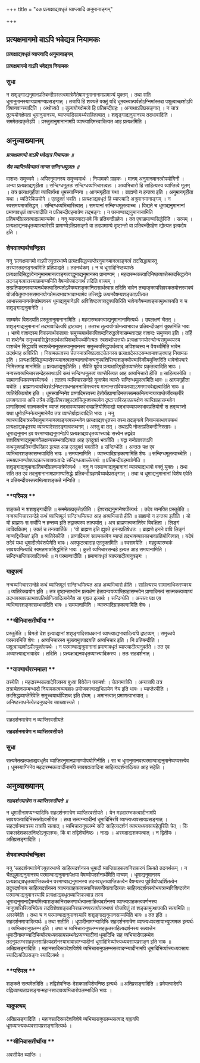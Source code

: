 +++
title = "०७ प्रत्यक्षाद्यवधृतं व्याप्त्यादि अनुमानाङ्गम्"

+++


## प्रत्यक्षमागमो वाऽपि भवेद्यत्र नियामकः

**प्रत्यक्षाद्यवधृतं व्याप्त्यादि अनुमानाङ्गम्**

**प्रत्यक्षमागमो वाऽपि भवेद्यत्र नियामकः**

### **सुधा**

न शशृङ्गाद्यनुमानप्रतिबन्दीग्रस्तत्वमात्रेणैतेषामनुमानानामप्रामाण्यं युक्तम् । तथा सति धूमानुमानस्याप्यप्रामाण्यप्रसङ्गात् । तत्रापि हि शक्यते वक्तुं यदि धूमवत्त्वात्पर्वतोऽग्निमांस्तदा पशुत्वाच्छशोऽपि विषाणवान्स्यादिति । अथोच्यते । तुल्ययोगक्षेमत्वे हि प्रतिबन्दीग्रहः । अन्यथाऽतिप्रसङ्गात् । न चात्र तुल्ययोगक्षेमता धूमानुमानस्य, व्याप्त्यादिसामर्थ्यसहितत्वात् । शशृङ्गाद्यनुमानस्य तदभावादिति । सममेतत्प्रकृतेऽपि । प्रस्तुतानुमानानामपि व्याप्त्यादिमत्त्वादित्यत आह प्रत्यक्षमिति ।

## **अनुव्याख्यानम्**

***प्रत्यक्षमागमो वाऽपि भवेद्यत्र नियामकः ॥***

***सैव व्याप्तिर्भवेन्मानं नान्या सन्दिग्धमूलतः ॥***

वाशब्दः समुच्चये । अपिरनुमानस्य समुच्चयार्थः । नियामको ग्राहकः । मानम् अनुमानमानत्वोपयोगिनी । अन्या प्रत्यक्षाद्यगृहीता । सन्दिग्धमूलतः सन्दिग्धव्यभिचारत्वतः । अव्यभिचारो हि साहित्यस्य व्याप्तित्वे मूलम् । तत्र प्रत्यक्षगृहीता व्याप्तिर्यथा धूमस्याग्निना । आगमगृहीता यथा । ब्राह्मणो न हन्तव्य इति । अनुमानगृहीता यथा । व्यतिरेकिप्रयोगे । एतदुक्तं भवति । प्रत्यक्षाद्यवधृतं हि व्याप्त्यादि अनुमानमानाङ्गम् । न स्वसमयमात्रसिद्धम् । सन्दिग्धव्यभिचारित्वात् । समयानां सन्दिग्धमूलत्वाच्च । विद्यते च धूमाद्यनुमानानां प्रमाणावधृतं व्याप्त्यादीति न प्रतिबन्दीग्रहमात्रेण तद्भङ्गः । न परमाण्वाद्यनुमानानामिति प्रतिबन्दीग्रस्तत्वादप्रामाण्यमेव । ननु व्याप्त्याद्यभावे किं प्रतिबन्दीग्रहेण । तत एवाप्रामाण्यसिद्धेरिति । सत्यम् । प्रत्यक्षाद्यनवधृतव्याप्त्यादेरपि प्रामाण्येऽतिप्रसङ्गो वा तदप्रामाण्ये दृष्टान्तो वा प्रतिबन्दीग्रहेण द्योत्यत इत्यदोष इति ।

### **शेषवाक्यार्थचन्द्रिका**

ननु ‘प्रत्यक्षमागमो वाऽपी’त्युत्तरभाष्ये प्रत्यक्षसिद्धव्याप्तेरनुमानमानत्वाङ्गत्वं तदसिद्धायास्तु तस्यास्तदनङ्गत्वमिति प्रतिपाद्यते । तदनर्थकम् । न च धूमादिनिष्ठव्याप्तेः प्रत्यक्षादिसिद्धत्वेनानुमानमानत्वाङ्गत्वाद्धूमाद्यनुमानस्य प्रामाण्यम् । महदारम्भकत्वादिनिष्ठव्याप्तेस्तदसिद्धत्वेन तदनङ्गत्वात्तस्याप्रामाण्यमिति वैषम्योपपादनार्थं तदिति वाच्यम् । तत्प्रतिपादनस्याप्यनर्थकत्वादित्यतोऽवैषम्यशङ्कानिरासार्थत्वान्न तदिति भावेन तच्छङ्कापरिहारकतयोत्तरवाक्यं योजयितुमाभाससमानयोगक्षेमत्वभावाभावाभ्यामेव तत्सिद्धेः कथमवैषम्यशङ्काऽपीत्यत आभाससमानयोगक्षेमत्वस्य धूमाद्यनुमानेऽपि अविशिष्टत्वात्तदुपपत्तिरिति भावेनावैषम्यशङ्कामुत्थापयति न च शशृङ्गाद्यनुमानेति ।

साम्यमेव विशदयति प्रस्तुतानुमानानामिति । महदारम्भकत्वाद्यनुमानानामित्यर्थः । उपलक्षणं चैतत् । शशृङ्गाद्यनुमानानां तदभावादित्यपि द्रष्टव्यम् । ततश्च तुल्ययोगक्षेमत्वाभावान्न प्रतिबन्दीग्रहणं युक्तमिति भावः । भाष्ये वाशब्दस्य विकल्पार्थकतायाः समुच्चयार्थकापिशब्दविरुद्धत्वेनासम्भवादाह वाशब्दः समुच्चय इति । तर्हि वा शब्देनैव समुच्चयसिद्धेस्तदर्थकापिशब्दवैयर्थ्यमित्यतः स्वशब्दोपात्तयोः प्रत्यक्षागमयोरन्योन्यसमुच्चयस्य वाशब्देन सिद्धावपि स्वशब्देनानुक्तस्यानुमानस्य समुच्चयसिद्ध्यर्थत्वाद् अपिशब्दस्य न वैयर्थ्यमिति भावेन तदर्थमाह अपिरिति । नियामकत्वस्य चेतनमात्रनिष्ठत्वादचेतनस्य प्रत्यक्षादेस्तदसम्भवमाशङ्क्याह नियामक इति । प्रत्यक्षादिसिद्धव्याप्तेरप्यमानत्वात्तन्मानत्वोक्त्यनुपपत्तिरित्याशङ्क्यौपचारिकीयमुक्तिरिति भावेनोपचारे निमित्तमाह मानमिति ॥ प्रत्यक्षाद्यगृहीतेति । सैवेति पूर्वत्र प्रत्यक्षादिगृहीतव्याप्तेरेव प्रकृतत्वादिति भावः । नन्वस्त्वव्यभिचारसन्देहस्तथाऽपि कथं सन्दिग्धमूलत्वं व्याप्तेरित्यत आह अव्यभिचारो हीति ॥ साहित्यस्येति । सामानाधिकरण्यस्येत्यर्थः । ततश्च व्यभिचारसन्देहे युक्तमेव व्याप्तेः सन्दिग्धमूलत्वमिति भावः ॥ आगमगृहीता यथेति । ब्राह्मणत्वावच्छिन्नेऽनिष्टसाधनहननादिमत्त्वस्य मानान्तराविषयतयाऽऽगममात्रवेद्यत्वादिति भावः ॥ व्यतिरेकिप्रयोग इति । धूमस्याग्निनेव प्राणादिमत्त्वस्य हेतोर्यत्प्राणादिमत्तत्सत्मकमित्यन्वयव्याप्तेर्जीवच्छरीरे प्रागवगताया अपि तत्रैव तद्विप्रतिपत्तावुपदर्शयितुमशक्यत्वेन दृष्टान्तविरहात्प्रत्यक्षेण व्याप्तिग्रहासम्भवेन प्राणादिमत्त्वं सात्मकत्वेन व्याप्तं तदभावव्यापकाभावप्रतियोगिवाद्यो यदभावव्यापकाभावप्रतियोगी स तद्य्वाप्तो यथा धूमोऽग्निनेत्यनुमानेनैव तत्र व्याप्तेर्ग्राह्यत्वादिति भावः । ननु व्याप्त्यादिमात्रस्यैवानुमानमानत्वाङ्गत्वसम्भवेन प्रत्यक्षाद्यवधृतस्य तस्य तदङ्गत्वे नियामकाभावात्कथं प्रत्यक्षाद्यवधृतस्य व्याप्त्यादेस्तदङ्गत्वकथनम् । अस्तु वा तत् । तथाऽपि नोक्तप्रतिबन्दीनिस्तारः । धूमाद्यनुमान इव परमाण्वाद्यनुमानेऽपि प्रत्यक्षाद्यवधृतव्याप्त्यादेः सत्त्वेन तद्वदेव शशविषाणाद्यनुमानवैलक्षण्यसम्भवादित्यत आह एतदुक्तं भवतीति । यद्वा नन्वेतावताऽपि कथमुक्तप्रतिबन्दीपरिहार इत्यत आह एतदुक्तं भवतीति ॥ सन्दिग्धेति । अन्ततः पक्ष एव व्यभिचारशङ्कासम्भवादिति भावः ॥ समयानामिति । व्याप्त्यादिग्राहकाणामिति शेषः ॥ सन्दिग्धमूलत्वाच्चेति । समयप्रामाण्योपपादकाप्तवाक्यत्वादेः सन्दिग्धत्वाच्चेत्यर्थः ॥ प्रतिबन्दीग्रहमात्रेणेति । शशृङ्गाद्यनुमानप्रतिबन्दीग्रहणमात्रेणेत्यर्थः । ननु न परमाण्वाद्यनुमानानां व्याप्त्याद्यभावो वक्तुं युक्तः । तथा सति तत एव तदनुमानानामप्रामाण्यसिद्धेः प्रतिबन्दीग्रहणवैय्यर्थप्रसङ्गात् । तथा च धूमाद्यनुमानानां विशेष एवेति न प्रतिबन्दीग्रस्तत्वमित्याशङ्कते नन्विति ।

### **परिमल **

शङ्कते न शशशृङ्गादीति ॥ सममेतत्प्रकृतेऽपीति । ईश्वराद्यनुमानेष्वपीत्यर्थः । तदेव व्यनक्ति प्रस्तुतेति । नन्वव्यभिचारसन्देहे कथं व्याप्तिमूलं सन्दिग्धमित्यत आह अव्यभिचारो हीति ॥ ब्राह्मणो न हन्तव्य इतीति । यो यो ब्राह्मणः स सर्वोपि न हन्तव्य इति तद्वाक्यस्य तात्पर्यात् । अत्र ब्राह्मणत्वजातिरेव विवक्षिता । लिङ्गं त्वविवक्षितम् । उक्तं च तन्त्रवार्तिके । ‘यो ब्राह्मण इति ह्युक्ते हननप्रतिषेधतः । ब्राह्मणे हनने वापि लिङ्गं नान्यद्विधीयत’ इति ॥ व्यतिरेकीति । प्राणादिमत्वं सात्मकत्वेन व्याप्तं तदभावव्यापकाभावप्रतियोगित्वात् । यदेवं तदेवं यथा धूमादीत्येवंरूपेणेति भावः। अस्फुटत्वादाह एतदुक्तमिति ॥ स्वसमयेति । महद्द्रव्यारम्भकं सावयवमित्यादि स्वमतमात्रसिद्धमिति भावः । कुतो व्यभिचारसन्दहे इत्यत आह समयानामिति । सन्दिग्धाप्तिकत्वादित्यर्थः ॥ न परमाण्वादीति । प्रमाणावधृतं व्याप्त्यादीत्यनुषङ्गः ।

### **यादुपत्यं**

नन्वव्यभिचारसन्देहे कथं व्याप्तिमूलं सन्दिग्धमित्यत आह अव्यभिचारो हीति । साहित्यस्य सामानाधिकरण्यस्य ॥ व्यतिरेकप्रयोग इति । तत्र दृष्टान्ताभावेन प्रत्यक्षेण हेतावन्वयव्याप्तिग्रहासम्भवेन प्राणादिमत्वं सात्मकत्वव्याप्यं तदभावव्यापकाभावप्रतियोगित्वादित्यनेनैव सा गृह्यत इत्यर्थः । सन्दिग्धेति । अन्ततः पक्ष एव व्यभिचारशङ्कासम्भवादिति भावः ॥ समयानामिति । व्याप्त्यादिग्राहकाणामिति शेषः ।

### **श्रीनिवासतीर्थीया **

प्रस्तुतेति । विमतो देश इत्याद्यानां शशृङ्गादिसाधकानां व्याप्त्याद्यभावादित्यपि द्रष्टव्यम् । समुच्चये परस्परमिति शेषः । अव्यभिचारस्य मूलत्वमुपपादयति अव्यभिचार इति । नि प्रतिबन्दीति । पशुत्वाच्छशोऽपीत्युक्तेत्यर्थः । न परमाण्वाद्यनुमानानां प्रमाणावधृतं व्याप्त्यादीत्यनुवर्तते । तत एव अव्याप्त्याद्यभावादेव । तदिति । प्रत्यक्षाद्यनवधृतव्याप्त्यादिकस्य । ततः सहदर्शनात् ।

### **वाक्यार्थरत्नमाला **

तस्येति । महदारम्भकत्वादेरित्यस्य बुध्या विवेकेन परामर्शः । चेतनमात्रेति । अन्यत्रापि तत्र तत्राचेतनसम्बन्धादौ नियामकत्वव्यवहारः प्रयोजकत्वाद्यभिप्रायेण नेय इति भावः । व्याप्तेरपीति । तदसिद्धव्याप्तेरिवेति समुच्चयार्थापिशब्द इति ज्ञेयम् । अमानत्वात् प्रमाणत्वाभावात् । अनिष्टसाधनेत्येतदनुपदमेव व्याख्यास्यते ।

------------------------------------------------------------------------

सहदर्शनमात्रेण न व्याप्तिरवसीयते

**सहदर्शनमात्रेण न व्याप्तिरवसीयते**

### **सुधा**

सत्यमेतत्प्रत्यक्षाद्यवधृतैव व्याप्तिरनुमानप्रामाण्योपयोगिनीति । सा च धूमानुमानवत्परमाण्वाद्यनुमानेष्वप्यस्त्येव । धूमस्याग्निनेव महदारम्भकत्वादीनामपि सावयवत्वादिना साहित्यदर्शनादित्यत आह सहेति ।

## **अनुव्याख्यानम्**

***सहदर्शनमात्रेण न व्याप्तिरवसीयते ॥***

न धूमादीनामप्यग्न्यादिभिः सहदर्शनमात्रेण व्याप्तिरवसीयते । येन महदारम्भकत्वादीनामपि सावयवत्वादिभिस्ततोऽवसीयेत । तथा सत्यग्न्यादीनां धूमादिभिरपि व्याप्त्यध्यवसायप्रसङ्गात् । सहदर्शनमात्रस्य तत्रापि सत्वात् । व्यभिचारानुपलम्भे सति साहित्यदर्शनं व्याप्त्यध्यवसायहेतुरिति चेत् । किं सकलदेशकालनिष्ठोऽनुपलम्भः, किं वा तद्विशेषनिष्ठः । नाद्यः । अस्मदाद्यशक्यत्वात् । न द्वितीयः । अतिप्रसङ्गादिति ।

### **शेषवाक्यार्थचन्द्रिका**

ननु ‘सहदर्शनमात्रेणे’त्युत्तरभाष्ये साहित्यदर्शनस्य धूमादौ व्याप्तिग्राहकत्वनिराकरणं क्रियते तदनर्थकम् । न चैतद्धूमाद्यनुमानस्य परमाण्वाद्यनुमानापेक्षया वैषम्योपदर्शनार्थमिति वाच्यम् । धूमाद्यनुमानस्य प्रत्यक्षाद्यवधृतव्याप्तिकत्वेन परमाण्वाद्यनुमानस्य तदनवधृतव्याप्तिकत्वेन वैषम्यस्य पूर्वत्रैवोपदर्शितत्वेन तदुपदर्शनाय साहित्यदर्शनस्य व्याप्त्यग्राहकत्वस्यानिरूपणीयत्वादित्यतः साहित्यदर्शनस्योभयत्राप्यविशिष्टत्वेन परमाण्वाद्यनुमानस्यापि प्रत्यक्षाद्यवधृतव्याप्तिकत्वान्न तस्य धूमाद्यनुमानाद्वैषम्यमित्याशङ्कानिराकरणार्थत्वात्साहित्यदर्शनस्य व्याप्त्यग्राहकत्ववर्णनस्य नानुपपत्तिरित्यभिप्रेत्य तदविशेषशङ्कानिराकरणपरतयोतरभाष्यं योजयितुं तां शङ्कामुत्थापयति सत्यमिति ॥ अस्त्येवेति । तथा च न परमाण्वाद्यनुमानस्यापि शशृङ्गाद्यनुमानसाम्यमिति भावः ॥ तत इति । सहदर्शनमात्रादित्यर्थः ॥ तथा सतीति । धूपादीनामग्न्यादिभिः सहदर्शनमात्रेण व्याप्त्यध्यवसायाभ्युपगमक इत्यर्थः ॥ व्यभिचारानुपलम्भ इति । तथा च व्यभिचारानुपलम्भसहकृतसाहित्यदर्शनस्य सत्वात्तेन धूमादीनामग्न्यादिभिर्व्याप्त्यध्यवसायसम्भवेऽप्यग्न्यादीनां धूमादिभिः सह व्यभिचारोपलम्भेन तदनुपलम्भसहकृतसाहित्यदर्शनस्याभावान्नाग्न्यादीनां धूमादिभिर्व्याप्त्यध्यवसायप्रसङ्ग इति भावः ॥ अतिप्रसङ्गादिति । महानसादिरूपदेशविशेषे व्यभिचारानुपलम्भसत्वादग्न्यादीनामपि धूमादिभिर्व्याप्त्यध्यवसायः स्यादित्यतिप्रसङ्गः स्यादित्यर्थः ।

### **परिमल **

शङ्कते सत्यमेतदिति । तद्विशेषनिष्ठः देशकालविशेषनिष्ठ इत्यर्थः ॥ अतिप्रसङ्गादिति । प्रमेयत्वादेरपि वह्निव्याप्यताप्रसङ्गान्महानसादावव्यभिचारोपलम्भादिति भावः ।

### **यादुपत्यम्**

अतिप्रसङ्गादिति । महानसादिरूपदेशविशेषे व्यभिचारानुपलम्भसत्वाद् वह्नावपि धूमव्याप्त्यवध्यवसायप्रसङ्गादित्यर्थः ।

### **श्रीनिवासतीर्थीया **

अवसीयेत व्याप्तिः ।

